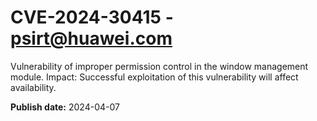 # CVE-2024-30415 - psirt@huawei.com

Vulnerability of improper permission control in the window management module.
Impact: Successful exploitation of this vulnerability will affect availability.

**Publish date:** 2024-04-07
